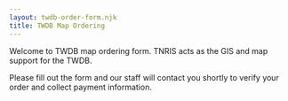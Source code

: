 ```yaml
---
layout: twdb-order-form.njk
title: TWDB Map Ordering
---
```

Welcome to TWDB map ordering form. TNRIS acts as the GIS and map support for the TWDB.

Please fill out the form and our staff will contact you shortly to verify your order and collect payment information.

